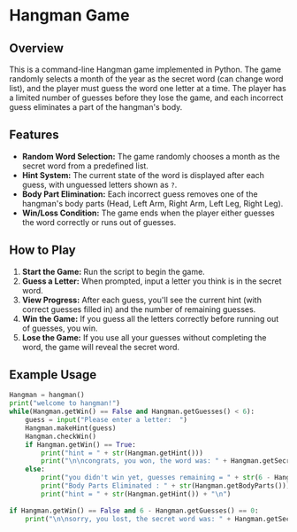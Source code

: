 # Hangman Game

## Overview
This is a command-line Hangman game implemented in Python. The game randomly selects a month of the year as the secret word (can change word list), and the player must guess the word one letter at a time. The player has a limited number of guesses before they lose the game, and each incorrect guess eliminates a part of the hangman's body.

## Features
- **Random Word Selection:** The game randomly chooses a month as the secret word from a predefined list.
- **Hint System:** The current state of the word is displayed after each guess, with unguessed letters shown as `?`.
- **Body Part Elimination:** Each incorrect guess removes one of the hangman's body parts (Head, Left Arm, Right Arm, Left Leg, Right Leg).
- **Win/Loss Condition:** The game ends when the player either guesses the word correctly or runs out of guesses.

## How to Play
1. **Start the Game:** Run the script to begin the game.
2. **Guess a Letter:** When prompted, input a letter you think is in the secret word.
3. **View Progress:** After each guess, you'll see the current hint (with correct guesses filled in) and the number of remaining guesses.
4. **Win the Game:** If you guess all the letters correctly before running out of guesses, you win.
5. **Lose the Game:** If you use all your guesses without completing the word, the game will reveal the secret word.

## Example Usage
```python
Hangman = hangman()
print("welcome to hangman!")
while(Hangman.getWin() == False and Hangman.getGuesses() < 6):
    guess = input("Please enter a letter:  ")
    Hangman.makeHint(guess)
    Hangman.checkWin()
    if Hangman.getWin() == True:
        print("hint = " + str(Hangman.getHint()))
        print("\n\ncongrats, you won, the word was: " + Hangman.getSecret())
    else:
        print("you didn't win yet, guesses remaining = " + str(6 - Hangman.getGuesses()))
        print("Body Parts Eliminated : " + str(Hangman.getBodyParts()))
        print("hint = " + str(Hangman.getHint()) + "\n")
        
if Hangman.getWin() == False and 6 - Hangman.getGuesses() == 0:
    print("\n\nsorry, you lost, the secret word was: " + Hangman.getSecret())
